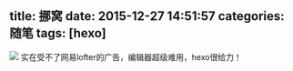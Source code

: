 title: 挪窝
date: 2015-12-27 14:51:57
categories: 随笔
tags: [hexo]
---
![](http://7xpjs8.com1.z0.glb.clouddn.com/20131018213652_xrWBT.thumb.600_0.jpeg)
实在受不了网易lofter的广告，编辑器超级难用，hexo很给力！

